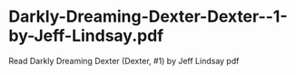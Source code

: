 # Darkly-Dreaming-Dexter-Dexter--1-by-Jeff-Lindsay.pdf
Read Darkly Dreaming Dexter (Dexter, #1) by Jeff Lindsay pdf
